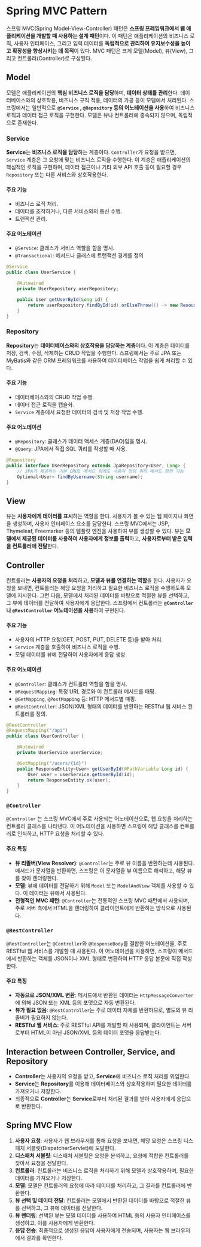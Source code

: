 # Spring MVC Pattern

스프링 MVC(Spring Model-View-Controller) 패턴은 **스프링 프레임워크에서 웹 애플리케이션을 개발할 때 사용하는 설계 패턴**이다. 이 패턴은 애플리케이션의 비즈니스 로직, 사용자 인터페이스, 그리고 입력 데이터를 **독립적으로 관리하여 유지보수성을 높이고 확장성을 향상시키는 데 목적**이 있다. MVC 패턴은 크게 모델(Model), 뷰(View), 그리고 컨트롤러(Controller)로 구성된다.

## Model

모델은 애플리케이션의 **핵심 비즈니스 로직을 담당**하며, **데이터 상태를 관리**한다. 데이터베이스와의 상호작용, 비즈니스 규칙 적용, 데이터의 가공 등이 모델에서 처리된다. 스프링에서는 일반적으로 **`@Service` , `@Repository` 등의 어노테이션을 사용**하여 비즈니스 로직과 데이터 접근 로직을 구현한다. 모델은 뷰나 컨트롤러에 종속되지 않으며, 독립적으로 존재한다.

### Service

**Service**는 **비즈니스 로직을 담당**하는 계층이다. `Controller`가 요청을 받으면, `Service` 계층은 그 요청에 맞는 비즈니스 로직을 수행한다. 이 계층은 애플리케이션의 핵심적인 로직을 구현하며, 데이터 접근이나 기타 외부 API 호출 등이 필요할 경우 `Repository`  또는 다른 서비스와 상호작용한다.

#### 주요 기능

- 비즈니스 로직 처리.
- 데이터를 조작하거나, 다른 서비스와의 통신 수행.
- 트랜잭션 관리.

#### 주요 어노테이션

- `@Service`: 클래스가 서비스 역할을 함을 명시.
- `@Transactional`: 메서드나 클래스에 트랜잭션 경계를 정의

```java
@Service
public class UserService {

    @Autowired
    private UserRepository userRepository;

    public User getUserById(Long id) {
        return userRepository.findById(id).orElseThrow(() -> new ResourceNotFoundException("User not found"));
    }
}
```

### Repository

**Repository**는 **데이터베이스와의 상호작용을 담당하는 계층**이다. 이 계층은 데이터를 저장, 검색, 수정, 삭제하는 CRUD 작업을 수행한다. 스프링에서는 주로 JPA 또는 MyBatis와 같은 ORM 프레임워크를 사용하여 데이터베이스 작업을 쉽게 처리할 수 있다.

#### 주요 기능

- 데이터베이스와의 CRUD 작업 수행.
- 데이터 접근 로직을 캡슐화.
- `Service` 계층에서 요청한 데이터의 검색 및 저장 작업 수행.

#### 주요 어노테이션

- `@Repository`: 클래스가 데이터 액세스 계층(DAO)임을 명시.
- `@Query`: JPA에서 직접 SQL 쿼리를 작성할 때 사용.

```java
@Repository
public interface UserRepository extends JpaRepository<User, Long> {
    // JPA가 제공하는 기본 CRUD 메서드 외에도 사용자 정의 쿼리 메서드 정의 가능
    Optional<User> findByUsername(String username);
}
```

## View

뷰는 **사용자에게 데이터를 표시**하는 역할을 한다. 사용자가 볼 수 있는 웹 페이지나 화면을 생성하며, 사용자 인터페이스 요소를 담당한다. 스프링 MVC에서는 JSP, Thymeleaf, Freemarker 등의 템플릿 엔진을 사용하여 뷰를 생성할 수 있다. 뷰는 **모델에서 제공된 데이터를 사용하여 사용자에게 정보를 출력**하고, **사용자로부터 받은 입력을 컨트롤러에 전달**한다.

## Controller

컨트롤러는 **사용자의 요청을 처리**하고, **모델과 뷰를 연결하는 역할**을 한다. 사용자가 요청을 보내면, 컨트롤러는 해당 요청을 처리하고 필요한 비즈니스 로직을 수행하도록 모델에 지시한다. 그런 다음, 모델에서 처리된 데이터를 바탕으로 적절한 뷰를 선택하고, 그 뷰에 데이터를 전달하여 사용자에게 응답한다. 스프링에서 컨트롤러는 **`@Controller`나 `@RestController` 어노테이션을 사용**하여 구현된다.

#### 주요 기능

- 사용자의 HTTP 요청(GET, POST, PUT, DELETE 등)을 받아 처리.
- `Service` 계층을 호출하여 비즈니스 로직을 수행.
- 모델 데이터를 뷰에 전달하여 사용자에게 응답 생성.

#### 주요 어노테이션

- `@Controller`: 클래스가 컨트롤러 역할을 함을 명시.
- `@RequestMapping`: 특정 URL 경로와 이 컨트롤러 메서드를 매핑.
- `@GetMapping`, `@PostMapping` 등: HTTP 메서드별 매핑.
- `@RestController`: JSON/XML 형태의 데이터를 반환하는 RESTful 웹 서비스 컨트롤러를 정의.

```java
@RestController
@RequestMapping("/api")
public class UserController {

    @Autowired
    private UserService userService;

    @GetMapping("/users/{id}")
    public ResponseEntity<User> getUserById(@PathVariable Long id) {
        User user = userService.getUserById(id);
        return ResponseEntity.ok(user);
    }
}
```
### `@Controller`

`@Controller` 는 스프링 MVC에서 주로 사용되는 어노테이션으로, 웹 요청을 처리하는 컨트롤러 클래스를 나타낸다. 이 어노테이션을 사용하면 스프링이 해당 클래스를 컨트롤러로 인식하고, HTTP 요청을 처리할 수 있다.

#### 주요 특징

- **뷰 리졸버(View Resolver)**: `@Controller`는 주로 뷰 이름을 반환하는데 사용된다. 메서드가 문자열을 반환하면, 스프링은 이 문자열을 뷰 이름으로 해석하고, 해당 뷰를 찾아 렌더링한다.
- **모델**: 뷰에 데이터를 전달하기 위해 `Model` 또는 `ModelAndView` 객체를 사용할 수 있다. 이 데이터는 뷰에서 사용된다.
- **전형적인 MVC 패턴**: `@Controller`는 전통적인 스프링 MVC 패턴에서 사용되며, 주로 서버 측에서 HTML을 렌더링하여 클라이언트에게 반환하는 방식으로 사용된다.

### `@RestController`

`@RestController`는 `@Controller`와 `@ResponseBody`를 결합한 어노테이션올, 주로 RESTful 웹 서비스를 개발할 때 사용된다. 이 어노테이션을 사용하면, 스프링이 메서드에서 반환하는 객체를 JSON이나 XML 형태로 변환하여 HTTP 응답 본문에 직접 작성한다.

#### 주요 특징

- **자동으로 JSON/XML 변환**: 메서드에서 반환된 데이터는 `HttpMessageConverter`에 의해 JSON 또는 XML 등의 포맷으로 자동 변환된다.
- **뷰가 필요 없음**: `@RestController`는 주로 데이터 자체를 반환하므로, 별도의 뷰 리졸버가 필요하지 않는다.
- **RESTful 웹 서비스**: 주로 RESTful API를 개발할 때 사용되며, 클라이언트는 서버로부터 HTML이 아닌 JSON/XML 등의 데이터 포맷을 응답받는다.

## Interaction between Controller, Service, and Repository

- **Controller**는 사용자의 요청을 받고, **Service**에 비즈니스 로직 처리를 위임한다.
- **Service**는 **Repository**를 이용해 데이터베이스와 상호작용하며 필요한 데이터를 가져오거나 저장한다.
- 최종적으로 **Controller**는 **Service**로부터 처리된 결과를 받아 사용자에게 응답으로 반환한다.

## Spring MVC Flow

1. **사용자 요청**: 사용자가 웹 브라우저를 통해 요청을 보내면, 해당 요청은 스프링 디스패처 서블릿(DispatcherServlet)에 도달한다.
2. **디스패처 서블릿**: 디스패처 서블릿은 요청을 분석하고, 요청에 적합한 컨트롤러를 찾아서 요청을 전달한다.
3. **컨트롤러**: 컨트롤러는 비즈니스 로직을 처리하기 위해 모델과 상호작용하며, 필요한 데이터를 가져오거나 저장한다.
4. **모델**: 모델은 컨트롤러의 요청에 따라 데이터를 처리하고, 그 결과를 컨트롤러에 반환한다.
5. **뷰 선택 및 데이터 전달**: 컨트롤러는 모델에서 반환된 데이터를 바탕으로 적절한 뷰를 선택하고, 그 뷰에 데이터를 전달한다.
6. **뷰 렌더링**: 선택된 뷰는 모델 데이터를 사용하여 HTML 등의 사용자 인터페이스를 생성하고, 이를 사용자에게 반환한다.
7. **응답 전송**: 최종적으로 생성된 응답이 사용자에게 전송되며, 사용자는 웹 브라우저에서 결과를 확인한다.